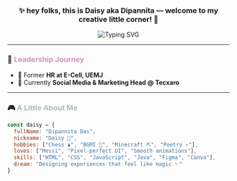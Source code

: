 <h3 align="center">✨ hey folks, this is <b>Daisy</b> aka <b>Dipannita</b> — welcome to my creative little corner! 🌸</h3>

<div align="center">

<img src="https://readme-typing-svg.demolab.com?font=Fira+Code&pause=1000&center=true&width=435&lines=Hey+there%2C+I'm+Daisy+%F0%9F%8C%BC;UI%2FUX+Designer+%7C+Front-End+Dreamer+%7C+Poet+%F0%9F%96%8B%EF%B8%8F;Gamer+Girl+%7C+Messi+Fan+%7C+Code+Lover+%F0%9F%92%BB" alt="Typing SVG" />

</div>

---

### 💼 <span style="color:#D291BC;">Leadership Journey</span>

- 🌟 Former <b>HR at E-Cell, UEMJ</b>  
- 🌈 Currently <b>Social Media & Marketing Head @ Tecxaro</b>

---

### 🎮 <span style="color:#A3C1AD;">A Little About Me</span>

```js
const daisy = {
  fullName: "Dipannita Das",
  nickname: "Daisy 🌸",
  hobbies: ["Chess ♟️", "BGMI 🔫", "Minecraft ⛏️", "Poetry ✍️"],
  loves: ["Messi", "Pixel-perfect UI", "Smooth animations"],
  skills: ["HTML", "CSS", "JavaScript", "Java", "Figma", "Canva"],
  dream: "Designing experiences that feel like magic ✨"
}
